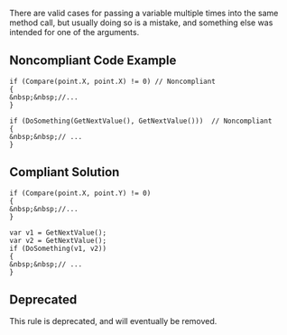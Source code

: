 
There are valid cases for passing a variable multiple times into the same method call, but usually doing so is a mistake, and something else was<br>intended for one of the arguments.

## Noncompliant Code Example


    if (Compare(point.X, point.X) != 0) // Noncompliant
    {
    &nbsp;&nbsp;//...
    }
    
    if (DoSomething(GetNextValue(), GetNextValue()))  // Noncompliant
    {
    &nbsp;&nbsp;// ...
    }


## Compliant Solution


    if (Compare(point.X, point.Y) != 0)
    {
    &nbsp;&nbsp;//...
    }
    
    var v1 = GetNextValue();
    var v2 = GetNextValue();
    if (DoSomething(v1, v2))
    {
    &nbsp;&nbsp;// ...
    }


## Deprecated

This rule is deprecated, and will eventually be removed.

